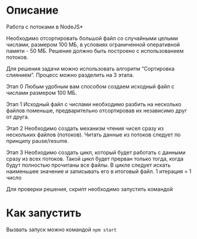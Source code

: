 # Описание
Работа с потоками в NodeJS*

Необходимо отсортировать большой файл со случайными целыми числами, размером 100 МБ, в условиях ограниченной оперативной памяти - 50 МБ. Решение должно быть построено с использованием потоков.

Для решения задачи можно использовать алгоритм “Сортировка слиянием”. Процесс можно разделить на 3 этапа.

Этап 0 Любым удобным вам способом создаем исходный файл с числами размером 100 МБ.

Этап 1 Исходный файл с числами необходимо разбить на несколько файлов поменьше, предварительно отсортировав их независимо друг от друга.

Этап 2 Необходимо создать механизм чтения чисел сразу из нескольких файлов (потоков). Читать данные из потоков следует по принципу pause/resume.

Этап 3 Необходимо создать цикл, который будет работать с данными сразу из всех потоков. Такой цикл будет прерван только тогда, когда будут полностью прочитаны все файлы. В цикле следует искать наименьшее значение и записывать его в итоговый файл. 1 итерация = 1 число

Для проверки решения, скрипт необходимо запустить командой 

# Как запустить
Вызвать запуск можно командой ```npm start```
